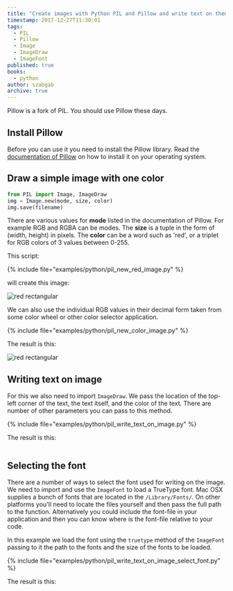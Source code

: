 ```yaml
---
title: "Create images with Python PIL and Pillow and write text on them"
timestamp: 2017-12-27T11:30:01
tags:
  - PIL
  - Pillow
  - Image
  - ImageDraw
  - ImageFont
published: true
books:
  - python
author: szabgab
archive: true
---
```



Pillow is a fork of PIL. You should use Pillow these days.

## Install Pillow

Before you can use it you need to install the Pillow library.
Read the [documentation of Pillow](https://pillow.readthedocs.io/) on how to install it on your operating system.

## Draw a simple image with one color

```python
from PIL import Image, ImageDraw
img = Image.new(mode, size, color)
img.save(filename)
```

There are various values for <b>mode</b> listed in the documentation of Pillow. For example RGB and RGBA can be modes.
The <b>size</b> is a tuple in the form of (width, height) in pixels.
The <b>color</b> can be a word such as 'red', or a triplet for RGB colors of 3 values between 0-255.

This script:

{% include file="examples/python/pil_new_red_image.py" %}

will create this image:

<img src="/img/pil_red.png" alt="red rectangular" />

We can also use the individual RGB values in their decimal form taken from some color wheel or other color selector application.

{% include file="examples/python/pil_new_color_image.py" %}

The result is this:

<img src="/img/pil_color.png" alt="red rectangular" />


## Writing text on image

For this we also need to import `ImageDraw`. We pass the location of the top-left corner of the text,
the text itself, and the color of the text. There are number of other parameters you can pass to this method.

{% include file="examples/python/pil_write_text_on_image.py" %}

The result is this:

<img src="/img/pil_text.png" alt="" />


## Selecting the font

There are a number of ways to select the font used for writing on the image. We need to import and use the `ImageFont`
to load a TrueType font. Mac OSX supplies a bunch of fonts that are located in the `/Library/Fonts/`.
On other platforms you'll need to locate the files yourself and then pass the full path to the function.
Alternatively you could include the font-file in your application and then you can know where is the font-file relative to your code.

In this example we load the font using the `truetype` method of the `ImageFont` passing to it the path to
the fonts and the size of the fonts to be loaded.

{% include file="examples/python/pil_write_text_on_image_select_font.py" %}

The result is this:

<img src="/img/pil_text_font.png" alt="" />

